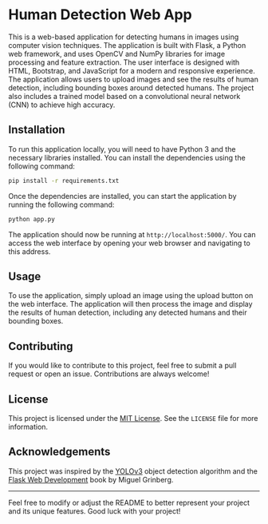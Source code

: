 # Human Detection Web App

This is a web-based application for detecting humans in images using computer vision techniques. The application is built with Flask, a Python web framework, and uses OpenCV and NumPy libraries for image processing and feature extraction. The user interface is designed with HTML, Bootstrap, and JavaScript for a modern and responsive experience. The application allows users to upload images and see the results of human detection, including bounding boxes around detected humans. The project also includes a trained model based on a convolutional neural network (CNN) to achieve high accuracy.

## Installation

To run this application locally, you will need to have Python 3 and the necessary libraries installed. You can install the dependencies using the following command:

```bash
pip install -r requirements.txt
```

Once the dependencies are installed, you can start the application by running the following command:

```bash
python app.py
```

The application should now be running at `http://localhost:5000/`. You can access the web interface by opening your web browser and navigating to this address.

## Usage

To use the application, simply upload an image using the upload button on the web interface. The application will then process the image and display the results of human detection, including any detected humans and their bounding boxes.

## Contributing

If you would like to contribute to this project, feel free to submit a pull request or open an issue. Contributions are always welcome!

## License

This project is licensed under the [MIT License](https://opensource.org/licenses/MIT). See the `LICENSE` file for more information.

## Acknowledgements

This project was inspired by the [YOLOv3](https://arxiv.org/abs/1804.02767) object detection algorithm and the [Flask Web Development](https://www.oreilly.com/library/view/flask-web-development/9781491991725/) book by Miguel Grinberg.

---

Feel free to modify or adjust the README to better represent your project and its unique features. Good luck with your project!
